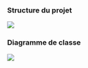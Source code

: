 <h3>Structure du projet</h3>
<img src="C:\Users\chaimae\Desktop\Design-Patterns\DP_Strategy\screens\Capture1.PNG"/>
<h3>Diagramme de classe</h3>
<img src="C:\Users\chaimae\Desktop\Design-Patterns\DP_Strategy\screens\Capture2.PNG"/>
